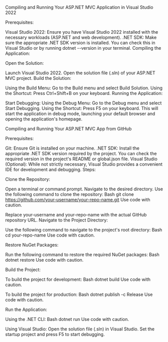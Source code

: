 Compiling and Running Your ASP.NET MVC Application in Visual Studio 2022

Prerequisites:

Visual Studio 2022: Ensure you have Visual Studio 2022 installed with the necessary workloads (ASP.NET and web development).
.NET SDK: Make sure the appropriate .NET SDK version is installed. You can check this in Visual Studio or by running dotnet --version in your terminal.
Compiling the Application:

Open the Solution:

Launch Visual Studio 2022.
Open the solution file (.sln) of your ASP.NET MVC project.
Build the Solution:

Using the Build Menu:
Go to the Build menu and select Build Solution.
Using the Shortcut:
Press Ctrl+Shift+B on your keyboard.
Running the Application:

Start Debugging:
Using the Debug Menu:
Go to the Debug menu and select Start Debugging.
Using the Shortcut:
Press F5 on your keyboard.
This will start the application in debug mode, launching your default browser and opening the application's homepage.

Compiling and Running Your ASP.NET MVC App from GitHub

Prerequisites:

Git: Ensure Git is installed on your machine.
.NET SDK: Install the appropriate .NET SDK version required by the project. You can check the required version in the project's README or global.json file.
Visual Studio (Optional): While not strictly necessary, Visual Studio provides a convenient IDE for development and debugging.
Steps:

Clone the Repository:

Open a terminal or command prompt.
Navigate to the desired directory.
Use the following command to clone the repository:
Bash
git clone https://github.com/your-username/your-repo-name.git
Use code with caution.

Replace your-username and your-repo-name with the actual GitHub repository URL.
Navigate to the Project Directory:

Use the following command to navigate to the project's root directory:
Bash
cd your-repo-name
Use code with caution.

Restore NuGet Packages:

Run the following command to restore the required NuGet packages:
Bash
dotnet restore
Use code with caution.

Build the Project:

To build the project for development:
Bash
dotnet build
Use code with caution.

To build the project for production:
Bash
dotnet publish -c Release
Use code with caution.

Run the Application:

Using the .NET CLI:
Bash
dotnet run
Use code with caution.

Using Visual Studio:
Open the solution file (.sln) in Visual Studio.
Set the startup project and press F5 to start debugging.
